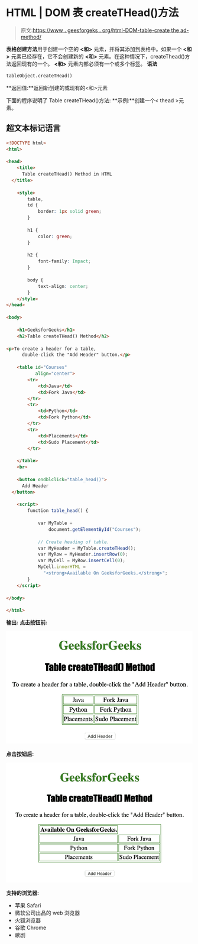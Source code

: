 # HTML | DOM 表 createTHead()方法

> 原文:[https://www . geesforgeks . org/html-DOM-table-create the ad-method/](https://www.geeksforgeeks.org/html-dom-table-createthead-method/)

**表格创建方法**用于创建一个空的 **<和>** 元素，并将其添加到表格中。如果一个 **<和>** 元素已经存在，它不会创建新的 **<和>** 元素。在这种情况下，createThead()方法返回现有的一个。
**<和>** 元素内部必须有一个或多个标签。
**语法**

```html
tableObject.createTHead()
```

**返回值:**返回新创建的或现有的<和>元素

下面的程序说明了 Table createTHead()方法:
**示例:**创建一个< thead >元素。

## 超文本标记语言

```html
<!DOCTYPE html>
<html>

<head>
    <title>
      Table createTHead() Method in HTML
  </title>

    <style>
        table,
        td {
            border: 1px solid green;
        }

        h1 {
            color: green;
        }

        h2 {
            font-family: Impact;
        }

        body {
            text-align: center;
        }
    </style>
</head>

<body>

    <h1>GeeksforGeeks</h1>
    <h2>Table createTHead() Method</h2>

<p>To create a header for a table,
      double-click the "Add Header" button.</p>

    <table id="Courses"
           align="center">
        <tr>
            <td>Java</td>
            <td>Fork Java</td>
        </tr>
        <tr>
            <td>Python</td>
            <td>Fork Python</td>
        </tr>
        <tr>
            <td>Placements</td>
            <td>Sudo Placement</td>
        </tr>

    </table>
    <br>

    <button ondblclick="table_head()">
      Add Header
  </button>

    <script>
        function table_head() {

            var MyTable =
                document.getElementById("Courses");

            // Create heading of table.
            var MyHeader = MyTable.createTHead();
            var MyRow = MyHeader.insertRow(0);
            var MyCell = MyRow.insertCell(0);
            MyCell.innerHTML =
              "<strong>Available On GeeksforGeeks.</strong>";
        }
    </script>

</body>

</html>
```

**输出:**
**点击按钮前:**

![](img/d2a7af77d784c0d9318e99544ae2dd8c.png)

**点击按钮后:**

![](img/872e5f4dd4316bc0371822cb647d2f21.png)

**支持的浏览器:**

*   苹果 Safari
*   微软公司出品的 web 浏览器
*   火狐浏览器
*   谷歌 Chrome
*   歌剧